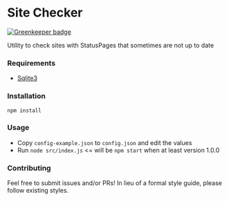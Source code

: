 # Site Checker

[![Greenkeeper badge](https://badges.greenkeeper.io/drazisil/site_checker_node.svg)](https://greenkeeper.io/)

Utility to check sites with StatusPages that sometimes are not up to date

### Requirements

* [Sqlite3](https://sqlite.org/)

### Installation

`npm install`

### Usage

* Copy `config-example.json` to `config.json` and edit the values
* Run `node src/index.js` <= will be `npm start` when at least version 1.0.0

### Contributing

Feel free to submit issues and/or PRs!  In lieu of a formal style guide, 
please follow existing styles.